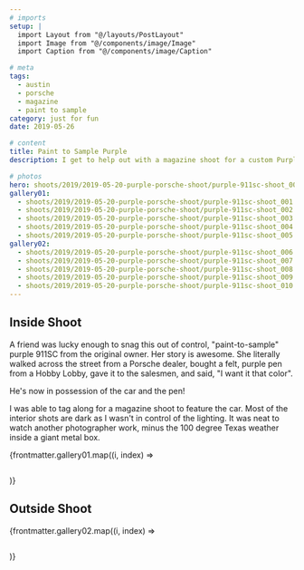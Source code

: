 ```yaml
---
# imports
setup: |
  import Layout from "@/layouts/PostLayout"
  import Image from "@/components/image/Image"
  import Caption from "@/components/image/Caption"

# meta
tags:
  - austin
  - porsche
  - magazine
  - paint to sample
category: just for fun
date: 2019-05-26

# content
title: Paint to Sample Purple
description: I get to help out with a magazine shoot for a custom Purple 911SC

# photos
hero: shoots/2019/2019-05-20-purple-porsche-shoot/purple-911sc-shoot_009.jpg
gallery01:
  - shoots/2019/2019-05-20-purple-porsche-shoot/purple-911sc-shoot_001.jpg
  - shoots/2019/2019-05-20-purple-porsche-shoot/purple-911sc-shoot_002.jpg
  - shoots/2019/2019-05-20-purple-porsche-shoot/purple-911sc-shoot_003.jpg
  - shoots/2019/2019-05-20-purple-porsche-shoot/purple-911sc-shoot_004.jpg
  - shoots/2019/2019-05-20-purple-porsche-shoot/purple-911sc-shoot_005.jpg
gallery02:
  - shoots/2019/2019-05-20-purple-porsche-shoot/purple-911sc-shoot_006.jpg
  - shoots/2019/2019-05-20-purple-porsche-shoot/purple-911sc-shoot_007.jpg
  - shoots/2019/2019-05-20-purple-porsche-shoot/purple-911sc-shoot_008.jpg
  - shoots/2019/2019-05-20-purple-porsche-shoot/purple-911sc-shoot_009.jpg
  - shoots/2019/2019-05-20-purple-porsche-shoot/purple-911sc-shoot_010.jpg
---
```


## Inside Shoot

A friend was lucky enough to snag this out of control, "paint-to-sample" purple 911SC from the original owner. Her story is awesome. She literally walked across the street from a Porsche dealer, bought a felt, purple pen from a Hobby Lobby, gave it to the salesmen, and said, "I want it that color".

He's now in possession of the car and the pen!

I was able to tag along for a magazine shoot to feature the car. Most of the interior shots are dark as I wasn't in control of the lighting. It was neat to watch another photographer work, minus the 100 degree Texas weather inside a giant metal box.

<div>
    {frontmatter.gallery01.map((i, index) =>
        <figure>
            <picture>
                <Image file={i} />
            </picture>
            <Caption file={i} showMeta={true}>
        </figure>
    )}
</div>

## Outside Shoot

<div>
    {frontmatter.gallery02.map((i, index) =>
        <figure>
            <picture>
                <Image file={i} />
            </picture>
            <Caption file={i} showMeta={true}>
        </figure>
    )}
</div>